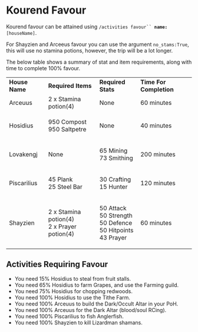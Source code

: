 # Kourend Favour

Kourend favour can be attained using  `/activities favour`` `**`name:`**`[houseName]`.

For Shayzien and Arceeus favour you can use the argument `no_stams:True`, this will use no stamina potions, however, the trip will be a lot longer.

The below table shows a summary of stat and item requirements, along with time to complete 100% favour.&#x20;

|                |                                                      |                                                                            |                         |
| -------------- | ---------------------------------------------------- | -------------------------------------------------------------------------- | ----------------------- |
| **House Name** | **Required Items**                                   | **Required Stats**                                                         | **Time For Completion** |
| Arceuus        | 2 x Stamina potion(4)                                | None                                                                       | 60 minutes              |
| Hosidius       | <p>950 Compost<br>950 Saltpetre</p>                  | None                                                                       | 40 minutes              |
| Lovakengj      | None                                                 | <p>65 Mining<br>73 Smithing</p>                                            | 200 minutes             |
| Piscarilius    | <p>45 Plank<br>25 Steel Bar</p>                      | <p>30 Crafting<br>15 Hunter</p>                                            | 120 minutes             |
| Shayzien       | <p>2 x Stamina potion(4)<br>2 x Prayer potion(4)</p> | <p>50 Attack<br>50 Strength<br>50 Defence<br>50 Hitpoints<br>43 Prayer</p> | 60 minutes              |

## Activities Requiring Favour

* You need 15% Hosidius to steal from fruit stalls.
* You need 65% Hosidius to farm Grapes, and use the Farming guild.
* You need 75% Hosidius for chopping redwoods.
* You need 100% Hosidius to use the Tithe Farm.
* You need 100% Arceuus to build the Dark/Occult Altar in your PoH.
* You need 100% Arceuus for the Dark Altar (blood/soul RCing).
* You need 100% Piscarilius to fish Anglerfish.
* You need 100% Shayzien to kill Lizardman shamans.
